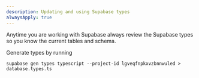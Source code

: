 ```yaml
---
description: Updating and using Supabase types
alwaysApply: true
---
```

Anytime you are working with Supabase always review the Supabase types so you know the current tables and schema.

Generate types by running

```
supabase gen types typescript --project-id lgveqfnpkxvzbnnwuled > database.types.ts
```